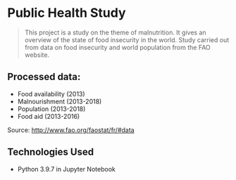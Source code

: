 # Public Health Study
> This project is a study on the theme of malnutrition. It gives an overview of the state of food insecurity in the world. Study carried out from data on food insecurity and world population from the FAO website.

## Processed data:

 - Food availability (2013)
 - Malnourishment (2013-2018)
 - Population (2013-2018)
 - Food aid (2013-2016)
 
 Source: http://www.fao.org/faostat/fr/#data

## Technologies Used
- Python 3.9.7 in Jupyter Notebook
